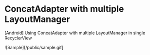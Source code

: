# ConcatAdapter with multiple LayoutManager
[Android] Using ConcatAdapter with multiple LayoutManager in single RecyclerView

![Sample][/public/sample.gif]